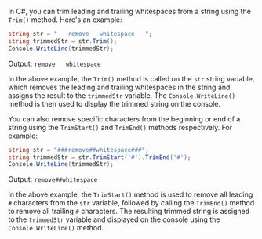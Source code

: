 In C#, you can trim leading and trailing whitespaces from a string using the `Trim()` method. Here's an example:

```csharp
string str = "   remove   whitespace   ";
string trimmedStr = str.Trim();
Console.WriteLine(trimmedStr);
```

Output: `remove   whitespace`

In the above example, the `Trim()` method is called on the `str` string variable, which removes the leading and trailing whitespaces in the string and assigns the result to the `trimmedStr` variable. The `Console.WriteLine()` method is then used to display the trimmed string on the console.

You can also remove specific characters from the beginning or end of a string using the `TrimStart()` and `TrimEnd()` methods respectively. For example:

```csharp
string str = "###remove##whitespace###";
string trimmedStr = str.TrimStart('#').TrimEnd('#');
Console.WriteLine(trimmedStr);
```

Output: `remove##whitespace`

In the above example, the `TrimStart()` method is used to remove all leading `#` characters from the `str` variable, followed by calling the `TrimEnd()` method to remove all trailing `#` characters. The resulting trimmed string is assigned to the `trimmedStr` variable and displayed on the console using the `Console.WriteLine()` method.